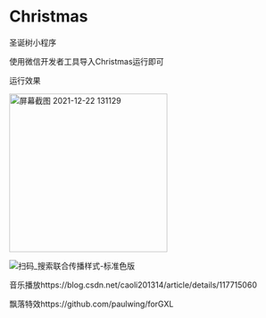 # Christmas
圣诞树小程序

使用微信开发者工具导入Christmas运行即可

运行效果


<img width="283" alt="屏幕截图 2021-12-22 131129" src="https://user-images.githubusercontent.com/85597324/147039207-e7b7e6af-3b43-4619-a3b9-abe2651c6b5a.png">


![扫码_搜索联合传播样式-标准色版](https://user-images.githubusercontent.com/85597324/147039499-c041988b-9b59-46fe-99a5-67ee0786d13e.png)


音乐播放https://blog.csdn.net/caoli201314/article/details/117715060

飘落特效https://github.com/paulwing/forGXL
